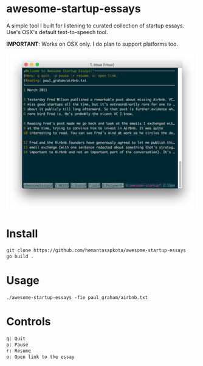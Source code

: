# awesome-startup-essays

A simple tool I built for listening to curated collection of startup essays. Use's OSX's default text-to-speech tool.

**IMPORTANT**: Works on OSX only. I do plan to support platforms too.

![screenshot](ss.png)

# Install

```
git clone https://github.com/hemantasapkota/awesome-startup-essays
go build .
```

# Usage

```
./awesome-startup-essays -fie paul_graham/airbnb.txt
```
# Controls
```
q: Quit
p: Pause
r: Resume
o: Open link to the essay
```
